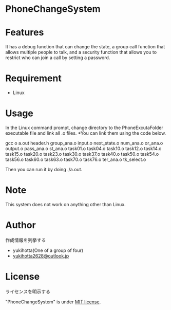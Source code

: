 # PhoneChangeSystem

# Features

It has a debug function that can change the state, a group call function that allows multiple people to talk, and a security function that allows you to restrict who can join a call by setting a password.

# Requirement

* Linux

# Usage

In the Linux command prompt, change directory to the PhoneExcutaFolder executable file and link all .o files.
*You can link them using the code below.

gcc o a.out header.h group_ana.o input.o next_state.o
 num_ana.o or_ana.o output.o pass_ana.o st_ana.o
 task01.o task04.o task10.o task12.o task14.o task15.o
 task20.o task23.o task30.o task37.o task40.o task50.o
 task54.o task56.o task60.o task63.o task70.o task76.o
 ter_ana.o tk_select.o

Then you can run it by doing ./a.out.

# Note

This system does not work on anything other than Linux.

# Author

作成情報を列挙する

* yukihotta(One of a group of four)
* yukihotta2628@outlook.jp

# License
ライセンスを明示する

"PhoneChangeSystem" is under [MIT license](https://en.wikipedia.org/wiki/MIT_License).
